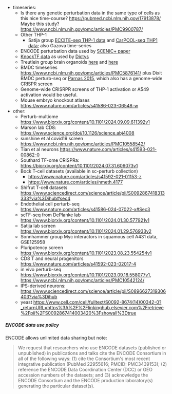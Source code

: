 
- timeseries:
    - Is there any genetic perturbation data in the same type of cells as this nice time-course? https://pubmed.ncbi.nlm.nih.gov/17913878/ Maybe this study?  https://www.ncbi.nlm.nih.gov/pmc/articles/PMC9900787/
    - Other THP-1
        - Satija group [ECCITE-seq THP-1 data](https://www.nature.com/articles/s41588-021-00778-2#Sec11) and [CarPOOL-seq THP1 data](https://www.nature.com/articles/s41592-022-01705-x); also Gazova time-series 
    - ENCODE perturbation data used by [SCENIC+ paper](https://www.nature.com/articles/s41592-023-01938-4)
    - [KnockTF data](https://www.ncbi.nlm.nih.gov/pmc/articles/PMC6943067/) as used by [Dictys](https://www.biorxiv.org/content/10.1101/2022.09.14.508036v1.full.pdf)
    - Treutlein group brain organoids [here](https://www.nature.com/articles/s41586-022-05279-8) and [here](https://www.nature.com/articles/s41586-023-06473-y)
    - BMDC timeseries https://www.ncbi.nlm.nih.gov/pmc/articles/PMC5876141/ plus Dixit BMDC perturb-seq or [Parnas 2015](https://www.ncbi.nlm.nih.gov/pmc/articles/PMC4522370/), which also has a genome-wide CRISPR screen
    - Genome-wide CRISRPR screens of THP-1 activation or A549 activation would be useful.
    - Mouse embryo knockout atlases https://www.nature.com/articles/s41586-023-06548-w
- other:  
    - Perturb-multiome https://www.biorxiv.org/content/10.1101/2024.09.09.611392v1
    - Marson lab CD8: https://www.science.org/doi/10.1126/science.abj4008
    - sunshine et al covid19 screen https://www.ncbi.nlm.nih.gov/pmc/articles/PMC10558542/
    - Tian et al neurons https://www.nature.com/articles/s41593-021-00862-0
    - Southard TF-ome CRISPRa: https://biorxiv.org/content/10.1101/2024.07.31.606073v1
    - Bock T-cell datasets (available in sc-perturb collection)
        - https://www.nature.com/articles/s41592-021-01153-z
        - https://www.nature.com/articles/nmeth.4177
    - Shifrut T-cell datasets https://www.sciencedirect.com/science/article/pii/S0092867418313333?via%3Dihub#sec4
    - Endothelial cell perturb-seq https://www.nature.com/articles/s41586-024-07022-x#Sec3
    - scTF-seq from DePlanke lab https://www.biorxiv.org/content/10.1101/2024.01.30.577921v1
    - Satija lab screen https://www.biorxiv.org/content/10.1101/2024.01.29.576933v2
    - Sonnhammer group Myc interactors in squamous cell A431 data, GSE125958
    - Pluripotency screen https://www.biorxiv.org/content/10.1101/2023.08.23.554254v1
    - CD8 T and neural progenitors https://www.nature.com/articles/s41592-023-02017-4
    - in vivo perturb-seq https://www.biorxiv.org/content/10.1101/2023.09.18.558077v1, https://www.ncbi.nlm.nih.gov/pmc/articles/PMC10542124/
    - IPS-derived neurons: https://www.sciencedirect.com/science/article/pii/S0896627319306403?via%3Dihub
    - yeast https://www.cell.com/cell/fulltext/S0092-8674(14)00342-0?_returnURL=https%3A%2F%2Flinkinghub.elsevier.com%2Fretrieve%2Fpii%2FS0092867414003420%3Fshowall%3Dtrue

##### ENCODE data use policy

ENCODE allows unlimited data sharing but note:

> We request that researchers who use ENCODE datasets (published or unpublished) in 
> publications and talks cite the ENCODE Consortium in all of the following ways: (1) cite
> the Consortium's most recent integrative publication (PubMed 22955616; PMCID:
> PMC3439153); (2) reference the ENCODE Data Coordination Center (DCC) or GEO
> accession numbers of the datasets; and (3) acknowledge the ENCODE Consortium and
> the ENCODE production laboratory(s) generating the particular dataset(s).